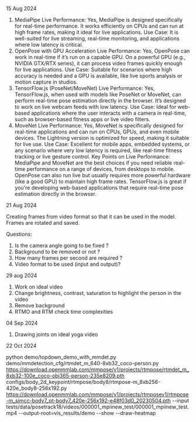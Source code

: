 15 Aug 2024

1. MediaPipe
Live Performance: Yes, MediaPipe is designed specifically for real-time performance. It works efficiently on CPUs and can run at high frame rates, making it ideal for live applications.
Use Case: It is well-suited for live streaming, real-time monitoring, and applications where low latency is critical.
2. OpenPose with GPU Acceleration
Live Performance: Yes, OpenPose can work in real-time if it’s run on a capable GPU. On a powerful GPU (e.g., NVIDIA GTX/RTX series), it can process video frames quickly enough for live applications.
Use Case: Suitable for scenarios where high accuracy is needed and a GPU is available, like live sports analysis or motion capture in studios.
3. TensorFlow.js (PoseNet/MoveNet)
Live Performance: Yes, TensorFlow.js, when used with models like PoseNet or MoveNet, can perform real-time pose estimation directly in the browser. It’s designed to work on live webcam feeds with low latency.
Use Case: Ideal for web-based applications where the user interacts with a camera in real-time, such as browser-based fitness apps or live video filters.
4. MoveNet
Live Performance: Yes, MoveNet is specifically designed for real-time applications and can run on CPUs, GPUs, and even mobile devices. The Lightning version is optimized for speed, making it suitable for live use.
Use Case: Excellent for mobile apps, embedded systems, or any scenario where very low latency is required, like real-time fitness tracking or live gesture control.
Key Points on Live Performance:
MediaPipe and MoveNet are the best choices if you need reliable real-time performance on a range of devices, from desktops to mobile.
OpenPose can also run live but usually requires more powerful hardware (like a good GPU) to maintain high frame rates.
TensorFlow.js is great if you're developing web-based applications that require real-time pose estimation directly in the browser.


21 Aug 2024

Creating frames from video format so that it can be used in the model.
Frames are rotated and saved.

Questions:
1. Is the camera angle going to be fixed ?
2. Background to be removed or not ?
3. How many frames per second are required ?
4. Video format to be used (input and output)?



29 aug 2024

1. Work on ideal video
2. Change brightness, contrast, saturation to highlight the person in the video
3. Remove background
4. RTMO and RTM check time complexities


04 Sep 2024

1. Drawing joints on ideal yoga video

22 Oct 2024

python demo/topdown_demo_with_mmdet.py demo/mmdetection_cfg/rtmdet_m_640-8xb32_coco-person.py https://download.openmmlab.com/mmpose/v1/projects/rtmpose/rtmdet_m_8xb32-100e_coco-obj365-person-235e8209.pth configs/body_2d_keypoint/rtmpose/body8/rtmpose-m_8xb256-420e_body8-256x192.py https://download.openmmlab.com/mmpose/v1/projects/rtmposev1/rtmpose-m_simcc-body7_pt-body7_420e-256x192-e48f03d0_20230504.pth --input tests/data/posetrack18/videos/000001_mpiinew_test/000001_mpiinew_test.mp4 --output-root=vis_results/demo --show --draw-heatmap